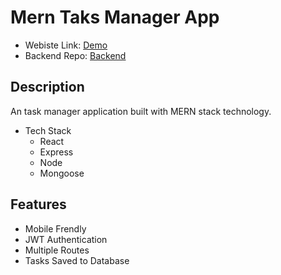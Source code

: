 # Mern Taks Manager App

- Webiste Link: [Demo](https://mern-todo-app-4jen.onrender.com)
- Backend Repo: [Backend](https://github.com/aliasif1/mern_todo_app)

## Description
An task manager application built with MERN stack technology. 

- Tech Stack
    - React
    - Express
    - Node
    - Mongoose

## Features
- Mobile Frendly 
- JWT Authentication
- Multiple Routes
- Tasks Saved to Database

